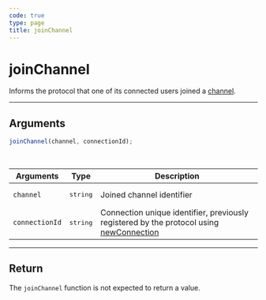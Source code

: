 ```yaml
---
code: true
type: page
title: joinChannel
---
```


# joinChannel

Informs the protocol that one of its connected users joined a [channel](/core/2/guides/write-protocols/start-writing-protocols#channels).

---

## Arguments

```js
joinChannel(channel, connectionId);
```

<br/>

| Arguments      | Type              | Description                                                                                                                           |
| -------------- | ----------------- | ------------------------------------------------------------------------------------------------------------------------------------- |
| `channel`      | <pre>string</pre> | Joined channel identifier                                                                                                             |
| `connectionId` | <pre>string</pre> | Connection unique identifier, previously registered by the protocol using [newConnection](/core/2/guides/write-protocols/entrypoint/newconnection) |

---

## Return

The `joinChannel` function is not expected to return a value.
